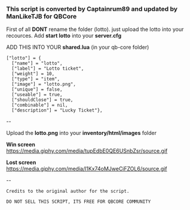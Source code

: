 ### This script is converted by Captainrum89 and updated by ManLikeTJB for QBCore

First of all **DONT** rename the folder (lotto).
just upload the lotto into your recources.
Add **start lotto** into your **server.cfg**

ADD THIS INTO YOUR **shared.lua** (in your qb-core folder)

```
["lotto"] = {
  ["name"] = "lotto",
  ["label"] = "Lotto ticket",
  ["weight"] = 10,
  ["type"] = "item", 
  ["image"] = "lotto.png",
  ["unique"] = false, 
  ["useable"] = true, 
  ["shouldClose"] = true,  
  ["combinable"] = nil,  
  ["description"] = "Lucky Ticket"},
 ```
--

Upload the **lotto.png**  into your **inventory/html/images** folder

**Win screen**
https://media.giphy.com/media/tupEdbE0QE6USnbZsr/source.gif

**Lost screen**
https://media.giphy.com/media/l1Kx74oMJweCiFZOL6/source.gif

--

``` 
Credits to the original author for the script.

DO NOT SELL THIS SCRIPT, ITS FREE FOR QBCORE COMMUNITY 

```
